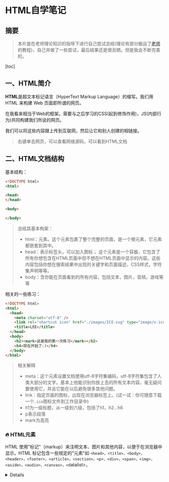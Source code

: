# HTML自学笔记

## 摘要

> 本片是在老师理论知识的指导下进行自己尝试总结(理论有部分搬运了[老师](https://qige.io/)的教程)，自己并做了一些尝试，最后结果还是很丑陋。但是我会不断完善的。

[toc]



## 一、HTML简介

**HTML**是超文本标记语言（HyperText Markup Language）的缩写。我们用 HTML 来构建 Web 页面即所谓的网页。

在我看来相当于Web的框架。需要与之后学习的CSS(起到修饰作用)，JS(内部行为)共同构建我们所说的网页。

我们可以将这些内容跟上传到互联网，然后让它和别人创建的相链接。

> 右键单击网页，可以查看网络源码，可以看到HTML文档



## 二、HTML文档结构

基本结构：

```html
<!DOCTYPE html>
<html>

<head> 
</head>

<body>

</body>
```

> 总结其基本构架：
>
> - html：元素。这个元素包裹了整个完整的页面，是一个根元素，它元素都嵌套到其中。
> - head：表示标签头，可以加入图标； 这个元素是一个容器，它包含了所有你想包含在HTML页面中但不想在HTML页面中显示的内容。这些内容包括你想在搜索结果中出现的关键字和页面描述，CSS样式，字符集声明等等。
> - body：含你能在页面看到的所有内容，包括文本，图片，音频，游戏等等



相关的一些练习：

```html
<!DOCTYPE html>
<html>
  <head>
    <meta charset="utf-8" />
    <link rel="shortcut icon" href="./images/ICO.svg" type="image/x-icon" />
    <title>LEE</title>
  </head>
  <body>
    <h2><mark>这是我的第一次练习</mark></h2>
    <h4>现在开始了:)</h4>
  </body>
</html>
```

> 相关解释
>
> - meta：这个元素设置文档使用utf-8字符集编码，utf-8字符集包含了人类大部分的文字。基本上他能识别你放上去的所有文本内容。毫无疑问要使用它，并且它能在以后避免很多其他问题。
> - link：指定页面的图标，出现在浏览器标签上。(试一试：你可随意下载一个`.ico`图标文件到工作目录中)
> - h1为一级标题，从一级到六级，包括了h1，h2...h6
> - p表示段落
> - mark为高亮



### :fire: HTML元素

HTML 使用"标记"（markup）来注明文本、图片和其他内容，以便于在浏览器中显示。HTML 标记包含一些规定的"元素"如 `<head>，<title>，<body>，<header>，<footer>，<article>，<section>，<p>，<div>，<span>，<img>，<aside>，<audio>，<canvas>，<d`atalist>，<details>，<embed>，<nav>，<output>，<progress>，<video> 等等。

检查我们刚创建的 HTML 文档你会发现，整个 HTML 就由一个个元素组成（可以嵌套），而元素则一般由一对标签（tag）构成。

> 注释：==ctrl+/==

**空元素**

元素都拥有**开始标签，内容，结束标签**。但有一些元素只有一个开始标签，通常用来在此元素所在位置插入/嵌入一些东西，如`<br>, <hr>, <input>, <img>, <a>`等等。我们称其为空元素，如下：

> br：换行
>
> input：输入框

**元素的属性**

元素是可以有相关属性的。属性包含元素的额外信息，这些信息不会在浏览器中显示出来。

```html
    <p><br /><br /><mark>元素属性</mark><br /><br /></p>
    <p title="这是title的属性">鼠标放置显示</p>
    <input title="请输入用户名" type="text" />
    <input title="密码" type="password" />
```

>一个属性必须包含如下内容：
>
>1. 一个空格，在属性和元素名称之间。(如果已经有一个或多个属性，就与前一个属性之间有一个空格。)
>2. 属性名称，后面跟着一个 = 号。
>3. 一个属性值，由一对引号 "" 引起来。



### :fire: 文本格式

```html
<p>您可以使用mark标记来<mark> highlight </ mark>文本。</ p>
<p> <del>此行文本应视为已删除的文本。</ del> </ p>
<p> <s>此行文本已被视为不再准确。</ s> </ p>
<p> <ins>此行文本应被视为文档的补充。</ ins> </ p>
<p> <u>此行文本将显示为带下划线的</ u> </ p>
<p> <small>此行文本应视为精美文字。</ small> </ p>
<p> <strong>此行以粗体显示。</ strong> </ p>
<p> <em>此行呈现为斜体文本。</ em> </ p>
```

> `<mark>highlight</mark>`高亮
>
> `<del>This line of text is meant to be treated as deleted text.</del>`划掉



### :fire: 超链接

没有超链接就没有万维网（World Wide Web）。基本上，我们可以把任何东西加上超链接，不过常用的是文本、图片等。

这里我设计了一个重庆交通大学的超链接

```html
<a href="http://www.cqjtu.edu.cn/" target="_blank"><em>重庆交通大学</em></a>
```

说明：

1. `href`即为要跳转去的地址 ==URL（Uniform Resorce Locator )==
2. `target`属性为`_blank`表示在==新的页面==打开超链接（默认是在当前页面打开即`_self`）
3. 超链接标签包含的内容（当前为文字"百度一下"）即为显示在页面上供用户点击的

**锚点**

锚点，也称为书签，用于标记页面的某个元素或位置。通过锚点，我们可以轻易的在==长页面内==实现跳转。

先使用`id`属性生成某元素的锚点，然后再使用超链接指向该锚点即可。

```html
<h3 id="C1">这是一个锚点</h3>
<a href="#C1"><br />返回头部</a>
```

>**注意：**
>
>1. 元素的`id`值必须是唯一的，也即页面不能再有其它元素的`id`值为`C4`
>2. 超链接中的地址需要有`#`符号



### :fire: 图片及文件路径

```html
    <!-- 图片及文件路径，这个是绝对路径img -->
    <img src="https://riyugo.com/i/2021/03/02/nt32k2.png" alt="MDB Logo" />
    <p>
      <mark><br />CLIMB!!<br /></mark>
    </p>
```

```html
 <!-- 相对路径 -->
    <img src="./images/test1.jpg" alt="MDB Logo" width="400" height="400" />
```



> 图片URL获取需要==图床==，可以采用空间和微博生成，当然也可以用一些免费图床
>
> 以下都可以采用
>
> [薄荷图床](https://riyugo.com/)(国内免费的图床)
>
> [国外免费图床](https://sm.ms/)
>
> [IO图床](https://www.imageoss.com/)

说明：

1. `src`属性为要显示图片文件的位置 URL，即图片文件的路径
2. `alt`属性当获取图片出现问题时显示的文字（占位符）
3. 可为图片指定高宽度，但不建议（可能导致图片变形）

**提示：** 对于小尺寸的图片，现在可采用 **base64** 编码进行，可提高页面加载速度，提升用户体验。[可前往一试](https://c.runoob.com/front-end/59)。(小图比较合适)

```html
<!-- 生成base64编码后的引用方式 -->
<p><br /><mark>ICON</mark><br /><br /></p>
<img
      src="data:image/png;base64,iVBORw0KGgoAAAANSUhEUgAAAMgAAADI.../>
```

**文件路径**

为获取图片文件，我们需要指定该文件位于何处，这称为文件路径。文件路径有相对路径和绝对路径两种。

上面图片的例子即为绝对路径。下面是相对路径的例子：

- `<img src="picture.jpg">`  该图片文件与当前文档在同一目录中  
- `<img `src="./images/picture.jpg">`  该图片文件在当前目录下的`images`目录中 
-  `<img src="../picture.jpg">`  该图片文件在上一级目录中

### :fire: 表格

```html
  <table>
    <tr>
      <th>Firstname</th>
      <th>Lastname</th>
      <th>Age</th>
    </tr>
    <tr>
      <td>Jill</td>
      <td>Smith</td>
      <td>50</td>
    </tr>
    <tr>
      <td>Eve</td>
      <td>Jackson</td>
      <td>94</td>
    </tr>
  </table>
```

代码中，`<tr>`表示行, `<td>`表示行中的单元, `<th>`是表头的单元（将会加粗显示）

**说明：** 当前这个表格比较丑陋，有关表格的美化我们在 CSS 部分学习。



### :fire: 列表

我们也可以使用列表来呈现内容，分为无序列表和有序列表。

**无序列表**

```html
<ul>
  <li>Coffee</li>
  <li>Tea</li>
  <li>Milk</li>
</ul>
```

无序列表使用`<ul>`标签，默认使用**实心圆点**作为每项的标志，其它的标志可以是空心圆`circle`，实心方块`square`以及不出现标志。

```html
<ul type="square">
  <li>Coffee</li>
  <li>Tea</li>
  <li>Milk</li>
</ul>
```

**有序列表**

```html
<ol>
  <li>Coffee</li>
  <li>Tea</li>
  <li>Milk</li>
</ol>
```

有序列表使用`<ol>`标签，默认使用**数字**作为每项的标志，其它的标志可以是大写字母`A`，小写字母`a`，罗马字母`i`等。

```html
<ol type="a">
  <li>Coffee</li>
  <li>Tea</li>
  <li>Milk</li>
</ol>
```



### :fire:表单 Form

当网站需要获取我们的一些信息如：用户名、密码、选择买什么、买多少、提出意见等等时，我们就需要使用表单（form）来让用户填写或选择。

请输入如下代码进行学习：

```html
<form>
  <!-- 文本框，注意有 placeholder 提示符 -->
  用户名：<br>
  <input type="text" name="name" placeholder="请输入用户名"><br>
  <!-- 密码框 -->
  密码：<br>
  <input type="password" name="ps" placeholder="请输入密码"><br>
  年龄：<br>
  <!-- 数字输入框，注意 min 和 value 属性-->
  <input type="number" name="age" min="18" value="18"><br>
  <!-- 单选按钮, 注意 checked 属性 -->
  性别：<br>
  <input type="radio" name="gender" value="male" checked> 男<br>
  <input type="radio" name="gender" value="female"> 女<br>
  <input type="radio" name="gender" value="other"> 其它<br>
  <!-- 下拉列表，注意 selected 属性 -->
  党派：<br>
  <select name="party">
    <option value="D">民主党</option>
    <option value="R" selected>共和党</option>
    <option value="N">无党派</option>
  </select><br>
  <!-- 多选框 -->
  您有哪些交通工具：<br>
  <input type="checkbox" name="vehicle1" value="Bike"> 自行车<br>
  <input type="checkbox" name="vehicle2" value="Motocycle" checked> 摩托车<br>
  <input type="checkbox" name="vehicle3" value="Car"> 轿车<br>
  <input type="checkbox" name="vehicle4" value="Jet"> 飞机<br>
  <!-- 日期选择器 -->
  您的工作日期：<br>
  <input type="date"><br>
  <!-- 文件选择器 -->
  上传您的照片:<br>
  <input type="file" name="photo"><br>
  <!-- 文本输入区域，注意 rows 和 cols 属性 -->
  您的建议：<br>
  <textarea name="message" rows="5" cols="30">
    The cat was playing in the garden.
  </textarea><br><hr>
  <!-- 表单提交/重置按钮，将表单中的数据取消或传输给服务器端进行处理 -->
  <input type="submit" value="提 交">
  <input type="reset" value="重 置">
</form>
```

**提示：** 当提交时，表单中没有`name`属性的元素将不会提交，比如上面工作日期的选择器。有`name`属性的元素其`value`的值将提交给服务器。

> 这里我创建了一个超链接`<a href="./FIRST_3_2_2.html" target="_blank">点击跳转至表单</a>`





### :fire: 其它

HTML 的元素可以以称为**区块** 或 **内联**的方式进行显示。

**区块元素**

区块元素在浏览器显示时，通常会以**新行**来开始（和结束）。如：`<h1>, <pre>, <ul>, <table>，<`div> 等。

```html
<h2>区块元素</h2>
<div>Hello</div>
<div>World</div>
<p>单独一行</p>
```

**内联元素**

内联元素相反，他们总是一个接一个进行显示，不会新起一行。如： `<span>, <input>, <td>, <a>, <img>`等。

```html
<h3>下面的元素将在一行中显示</h3>
<span>姓名：</span>
<input name="username">
<span>哈哈哈</span>
<a href="https://google.com/">Google</a>
<img src="https://mdbootstrap.com/img/logo/mdb192x192.jpg">
```

**预设格式**

如果你想在网页中展示一首诗或一些特别格式的文本，那么请使用`pre`标签。

```html
<!-- pre标签中的内容将保持格式不变 -->
<pre>
....
              
</pre>
```

**特殊字符**

考虑下面的代码将显示成什么？

```html
<p>有多          远，滚                         多远！</p>
```

或者你希望在页面显示一段 HTML 的源代码，你打算用标签`<pre>`:

```html
<pre>
  <h1>这是个一级标题</h1>
  <p>这是一个段落<p>
  <a href="https://twitter.com/">眼见何事，情系何处，身处何方，心思何人</a>
<pre>
```

以上代码将得不到你想要的结果。
原因是：在 HTML 中，某些字符是预留的。
在 HTML 中不能使用小于号（<）和大于号（>），这是因为浏览器会误认为它们是标签。
如果希望正确地显示预留字符，我们必须在 HTML 源代码中使用字符实体（character entities）

```html
<p>有多&nbsp;&nbsp;&nbsp;远，滚&nbsp;&nbsp;&nbsp;&nbsp;&nbsp;&nbsp;&nbsp;多远！</p>
<hr>
<h2>test.html</h2>
<pre>
  &lt;h1&gt;这是个一级标题&lt;/h1&gt;
  &lt;p&gt;这是一个段落&lt;p&gt;
  &lt;a href="https://twitter.com/"&gt;眼见何事，情系何处，身处何方，心思何人&lt;/a&gt;
<pre>
```



## 三、结果

这个结果还是很丑陋的，没有CSS的修饰确实没有很好的效果，暂且借用了老师的css文件，实现稍微好看一点儿的效果，这时第一次。

![](https://img2020.cnblogs.com/blog/2024970/202103/2024970-20210309105612766-1215822592.png)

![](https://img2020.cnblogs.com/blog/2024970/202103/2024970-20210309105620352-2053462496.png)

![](https://img2020.cnblogs.com/blog/2024970/202103/2024970-20210309105624956-1850957642.png)



## 四、补充视频学习

### :star: meta标签

写在head，设置网页的元数据，不是给用户看，爬虫用户看(搜索引擎可以看到)

- charset 网页的字符集
- name数据的名称
- content数据的内容
- keywords 表示网站的关键字，可以使用多个关键字(可以直接看网站学习)
- description：用于指定网站的描述，会显示再搜索引擎中的搜索结果中 
- 对网页重定向

> title标签的作用会作为搜索记过的超链接显示

==MDN==--文档

```html
<metal http-eqiv="refresh" content="3;ur;=https://www.baidu.com">
```

请求重定向

### :star: 图片

使用img

img属于替换元素，介于块元素与行元素之间，具有两种元素的特点

alt 属性是对图片的说明，这个描述，默认情况下不会显示，但是图片无法加载时会显示。搜索引擎根据alt来找到图片。

width图片宽度，height表示高度

移动端经尝需要对图片缩放（大变小）

**图片格式**

jpeg==jpg

- 颜色多，不支持透明，不止动图
- 显示照片

gif

- 颜色少，支持简单透明，支持动图

png

- 支持颜色丰富，支持复杂透明，不支持透明
- 专为网页而生

webp

- 谷歌新推出的，专门用来表示网页中图片的
- 缺点，兼容性不好

一种格式。所有优点，文件也小

效果一样用小的。效果不同用效果好的，logo大多都是gif



base64，将图片进行编码



### :star:内联框架

iframe

当前页面中引入了其它网页

```
 <iframe src="https://www.baidu.com/" width="800" height="600"></iframe>
```

大部分用不到，把一个网页当作一个窗口引入到当前网页

### :star: 音频视频文件播放

**音频**

audio 标签用来向网页中引入一个外部的音频文件

音视频文件引入时，默认情况下不允许用户控制播放停止。

加入**controls**，就加入了控制组件

```html
<audio src="./source/王北车 - 陷阱.flac" controls autoplay></audio>
```

**autoplay** 打开音乐时自动播放，但是大部分浏览器不能自动播放

**loop**从头播放

除了以上方式，还可以通过

```html
<audio controls>
    对不起，您的浏览器不支持播放音频！
    <source src="./source/王北车 - 陷阱.flac">
</audio>
```



**视频**

```
<video src="./source/最短路径.mp4" controls loop></video>
```

video和音频的使用方式是一样的



买服务器，一是服务器，二是带宽



音频和视频一般不放本地，可以引别人的，就比如用aframe来引，分享得出连接即可。

==26看完了==

### :star:块元素与行内元素

一般通过块元素对页面进行布局

- 一般在块元素内放行内元素内
- 但是不会在行内元素放块元素
- 块元素基本上什么都能放
- p元素内不能任何块元素

> 浏览器会自动把不符合规范的内容进行修正

行内元素主要来包裹文字

### :star: 标签

```html
	 <!-- 头部 -->
      	<head>

        </head>
        <!-- 主体，只有一个main -->
        <main>

        </main>
        <!-- footer，表示底部 -->
        <footer>
            
        </footer>
```

`<nav>`表示网页中的导航

`<aside>` 表示边的解释，不是主要内容但是是相关内容,侧边栏

`<article>`表示文章

本身显示效果并没有任何区别，css来修饰

`<section>`表示一个独立的区块，上面的标签都不能表示使用section

`<div>`万用，div是==最常用的==，可以代替上面所有

`<span>`是行内元素，用于在网页中选取文字

> 这些标签显示效果都是一样的就是语义的差别